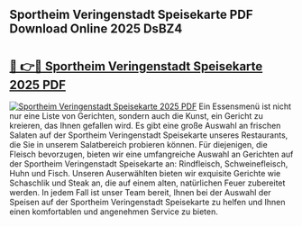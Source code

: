 ## Sportheim Veringenstadt Speisekarte PDF Download Online 2025 DsBZ4

# <h2><a href="http://gc7xtz.nevu.top/?p=Sportheim+Veringenstadt+Speisekarte">🔗 👉🔴 Sportheim Veringenstadt Speisekarte 2025 PDF</a></h2>

[![Sportheim Veringenstadt Speisekarte 2025 PDF](https://i.imgur.com/dBaPXMq.png)](http://gc7xtz.nevu.top/?p=Sportheim+Veringenstadt+Speisekarte)
Ein Essensmenü ist nicht nur eine Liste von Gerichten, sondern auch die Kunst, ein Gericht zu kreieren, das Ihnen gefallen wird. Es gibt eine große Auswahl an frischen Salaten auf der Sportheim Veringenstadt Speisekarte unseres Restaurants, die Sie in unserem Salatbereich probieren können. Für diejenigen, die Fleisch bevorzugen, bieten wir eine umfangreiche Auswahl an Gerichten auf der Sportheim Veringenstadt Speisekarte an: Rindfleisch, Schweinefleisch, Huhn und Fisch. Unseren Auserwählten bieten wir exquisite Gerichte wie Schaschlik und Steak an, die auf einem alten, natürlichen Feuer zubereitet werden. In jedem Fall ist unser Team bereit, Ihnen bei der Auswahl der Speisen auf der Sportheim Veringenstadt Speisekarte zu helfen und Ihnen einen komfortablen und angenehmen Service zu bieten.
